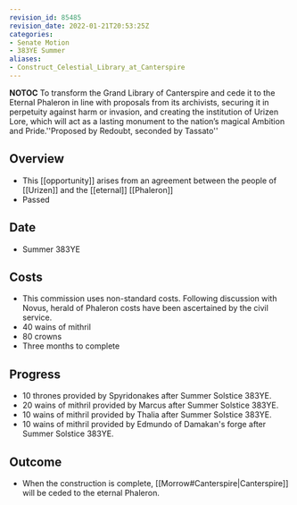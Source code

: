 ```yaml
---
revision_id: 85485
revision_date: 2022-01-21T20:53:25Z
categories:
- Senate Motion
- 383YE Summer
aliases:
- Construct_Celestial_Library_at_Canterspire
---
```



__NOTOC__
To transform the Grand Library of Canterspire and cede it to the Eternal Phaleron in line with proposals from its archivists, securing it in perpetuity against harm or invasion, and creating the institution of Urizen Lore, which will act as a lasting monument to the nation’s magical Ambition and Pride.''Proposed by Redoubt, seconded by Tassato''
## Overview
* This [[opportunity]] arises from an agreement between the people of [[Urizen]] and the [[eternal]] [[Phaleron]]
* Passed
## Date
* Summer 383YE
## Costs
* This commission uses non-standard costs. Following discussion with Novus, herald of Phaleron costs have been ascertained by the civil service.
* 40 wains of mithril
* 80 crowns
* Three months to complete
## Progress
* 10 thrones provided by Spyridonakes after Summer Solstice 383YE.
* 20 wains of mithril provided by Marcus after Summer Solstice 383YE.
* 10 wains of mithril provided by Thalia after Summer Solstice 383YE.
* 10 wains of mithril provided by Edmundo of Damakan's forge after Summer Solstice 383YE.

## Outcome
* When the construction is complete, [[Morrow#Canterspire|Canterspire]] will be ceded to the eternal Phaleron.